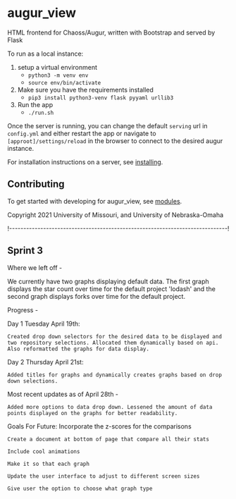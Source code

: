 # augur_view

HTML frontend for Chaoss/Augur, written with Bootstrap and served by Flask

To run as a local instance:

1. setup a virtual environment
    - `python3 -m venv env`
    - `source env/bin/activate`
2. Make sure you have the requirements installed
    - `pip3 install python3-venv flask pyyaml urllib3`
3. Run the app
    - `./run.sh`

Once the server is running, you can change the default `serving` url in `config.yml` and either restart the app or navigate to `[approot]/settings/reload` in the browser to connect to the desired augur instance.

For installation instructions on a server, see [installing](installing.md).

## Contributing

To get started with developing for augur_view, see [modules](modules.md).

Copyright 2021 University of Missouri, and University of Nebraska-Omaha

!-----------------------------------------------------------------------------!

## Sprint 3 

Where we left off -

We currently have two graphs displaying default data. The first graph displays the star count over time for the default project 'lodash' and the second graph displays forks over time for the default project. 

Progress - 

Day 1 Tuesday April 19th:

    Created drop down selectors for the desired data to be displayed and two repository selections. Allocated them dynamically based on api. Also reformatted the graphs for data display.

Day 2 Thursday April 21st:

    Added titles for graphs and dynamically creates graphs based on drop down selections. 

Most recent updates as of April 28th -

    Added more options to data drop down. Lessened the amount of data points displayed on the graphs for better readability. 


Goals For Future: 
    Incorporate the z-scores for the comparisons
    
    Create a document at bottom of page that compare all their stats
    
    Include cool animations 
    
    Make it so that each graph 
    
    Update the user interface to adjust to different screen sizes 
    
    Give user the option to choose what graph type
    
    
    
    
    
    
    



